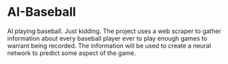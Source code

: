 # AI-Baseball
AI playing baseball. Just kidding. The project uses a web scraper to gather information about every baseball player ever to play enough games to warrant being recorded. The information will be used to create a neural network to predict some aspect of the game.
